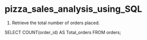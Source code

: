 # pizza_sales_analysis_using_SQL

1) Retrieve the total number of orders placed.
   
SELECT 
    COUNT(order_id) AS Total_orders
FROM
    orders;
